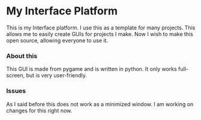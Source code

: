 # My Interface Platform
This is my Interface platform. I use this as a template for many projects. This allows me to easily create GUIs for projects I make. Now I wish to make this open source, allowing everyone to use it. 

### About this
This GUI is made from pygame and is written in python. It only works full-screen, but is very user-friendly.

### Issues
As I said before this does not work as a minimized window. I am working on changes for this right now.
